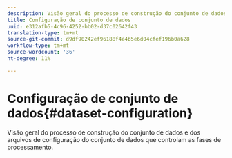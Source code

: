 ```yaml
---
description: Visão geral do processo de construção do conjunto de dados e dos arquivos de configuração do conjunto de dados que controlam as fases de processamento.
title: Configuração de conjunto de dados
uuid: e312afb5-4c96-4252-bb02-d37c02642f43
translation-type: tm+mt
source-git-commit: d9df90242ef96188f4e4b5e6d04cfef196b0a628
workflow-type: tm+mt
source-wordcount: '36'
ht-degree: 11%

---
```



# Configuração de conjunto de dados{#dataset-configuration}

Visão geral do processo de construção do conjunto de dados e dos arquivos de configuração do conjunto de dados que controlam as fases de processamento.

